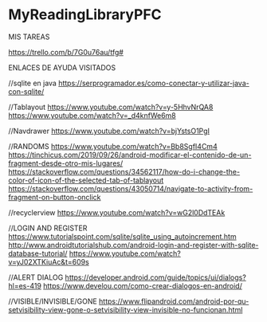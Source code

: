 # MyReadingLibraryPFC
MIS TAREAS

https://trello.com/b/7G0u76au/tfg#

 ENLACES DE AYUDA VISITADOS
 
//sqlite en java
https://serprogramador.es/como-conectar-y-utilizar-java-con-sqlite/

//Tablayout
https://www.youtube.com/watch?v=y-5HhvNrQA8
https://www.youtube.com/watch?v=_d4knfWe6m8

//Navdrawer
https://www.youtube.com/watch?v=bjYstsO1PgI

//RANDOMS
https://www.youtube.com/watch?v=Bb8SgfI4Cm4
https://tinchicus.com/2019/09/26/android-modificar-el-contenido-de-un-fragment-desde-otro-mis-lugares/
https://stackoverflow.com/questions/34562117/how-do-i-change-the-color-of-icon-of-the-selected-tab-of-tablayout
https://stackoverflow.com/questions/43050714/navigate-to-activity-from-fragment-on-button-onclick 

//recyclerview
https://www.youtube.com/watch?v=wG2l0DdTEAk

//LOGIN AND REGISTER
https://www.tutorialspoint.com/sqlite/sqlite_using_autoincrement.htm
http://www.androidtutorialshub.com/android-login-and-register-with-sqlite-database-tutorial/
https://www.youtube.com/watch?v=yJ02XTKiuAc&t=609s

//ALERT DIALOG
https://developer.android.com/guide/topics/ui/dialogs?hl=es-419
https://www.develou.com/como-crear-dialogos-en-android/

//VISIBLE/INVISIBLE/GONE
https://www.flipandroid.com/android-por-qu-setvisibility-view-gone-o-setvisibility-view-invisible-no-funcionan.html


